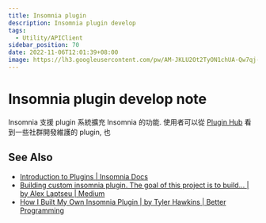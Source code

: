 ```yaml
---
title: Insomnia plugin
description: Insomnia plugin develop
tags:
  - Utility/APIClient
sidebar_position: 70
date: 2022-11-06T12:01:39+08:00
image: https://lh3.googleusercontent.com/pw/AM-JKLU2Ot2TyON1chUA-Qw7qj-OQSRMYNin7jsJsUa3E_jwqq1JbwTZZckUtJmNZmqxY5M4egm-ryt4g3Ope_0EqHBrCDSEHmcy-goHRzWh-ZgguUoy1XKpyS1DNx8aV92vAkAM0zZOW6EZR4KS3W1DClQKhw=w800-no?authuser=0
---
```


Insomnia plugin develop note
============================

Insomnia 支援 plugin 系統擴充 Insomnia 的功能.
使用者可以從 [Plugin Hub](https://insomnia.rest/plugins) 看到一些社群開發維護的 plugin, 也


See Also
--------

- [Introduction to Plugins | Insomnia Docs](https://docs.insomnia.rest/insomnia/introduction-to-plugins)
- [Building custom insomnia plugin. The goal of this project is to build… | by Alex Laptseu | Medium](https://medium.com/@aliaksandr.laptseu/building-custom-insomnia-plugin-e120f8756cf4)
- [How I Built My Own Insomnia Plugin | by Tyler Hawkins | Better Programming](https://betterprogramming.pub/how-i-built-my-own-insomnia-plugin-56ebb9dba5f)


